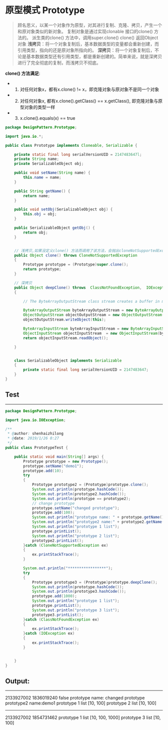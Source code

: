 # 原型模式 Prototype
> 顾名思义，以某一个对象作为原型，对其进行复制、克隆、拷贝，产生一个和原对象类似的新对象。 复制对象是通过实现clonable 接口的clone() 方法的。
> 派生类的clone() 方法中，调用super.clone()
> clone() 返回Object 对象
> **浅拷贝**：将一个对象复制后，基本数据类型的变量都会重新创建，而引用类型，指向的还是原对象所指向的。
> **深拷贝**：将一个对象复制后，不论是基本数据类型还有引用类型，都是重新创建的。简单来说，就是深拷贝进行了完全彻底的复制，而浅拷贝不彻底。

**clone() 方法满足**:

*  1. 对任何对象x，都有x.clone() != x，即克隆对象与原对象不是同一个对象
*  2. 对任何对象x, 都有x.clone().getClass() == x.getClass(), 即克隆对象与原型对象的类型一样
*  3. x.clone().equals(x) == true

```java
package DesignPattern.Prototype;

import java.io.*;

public class Prototype implements Cloneable, Serializable {

    private static final long serialVersionUID = 2147483647l;
    private String name;
    private SerializableObject obj;

    public void setName(String name) {
        this.name = name;
    }

    public String getName() {
        return name;
    }

    public void setObj(SerializableObject obj) {
        this.obj = obj;
    }

    public SerializableObject getObj() {
        return obj;
    }


    // 浅拷贝,如果没定义clone() 方法而调用了该方法，会抛出cloneNotSupportedException 
    public Object clone() throws CloneNotSupportedException
    {
        Prototype prototype = (Prototype)super.clone();
        return prototype;
    }

    // 深拷贝
    public Object deepClone() throws  ClassNotFoundException,  IOException
    {

		// The ByteArrayOutputStream class stream creates a buffer in memory and all the data sent to the stream is stored in the buffer.

        ByteArrayOutputStream byteArrayOutputStream = new ByteArrayOutputStream();
        ObjectOutputStream objectOutputStream = new ObjectOutputStream(byteArrayOutputStream);
        objectOutputStream.writeObject(this);

        ByteArrayInputStream byteArrayInputStream = new ByteArrayInputStream(byteArrayOutputStream.toByteArray());
        ObjectInputStream objectInputStream  = new ObjectInputStream(byteArrayInputStream);
        return objectInputStream.readObject();

    }


    class SerializableObject implements Serializable
    {
        private static final long serialVersionUID = 2147483647;
    }
}


```

## Test
___
```java
package DesignPattern.Prototype;

import java.io.IOException;

/**
 * @author: shenhaizhilong
 * @date: 2019/1/26 0:27
 */
public class PrototypeTest {

    public static void main(String[] args) {
        Prototype prototype = new Prototype();
        prototype.setName("demo1");
        prototype.add(10);
        try
        {
            Prototype prototype2 = (Prototype)prototype.clone();
            System.out.println(prototype.hashCode());
            System.out.println(prototype2.hashCode());
            System.out.println(prototype == prototype2);
            // change prototype
            prototype.setName("changed prototype");
            prototype.add(100);
            System.out.println("prototype name: " + prototype.getName());
            System.out.println("prototype2 name:" + prototype2.getName());
            System.out.println("prototype 1 list");
            prototype.printList();
            System.out.println("prototype 2 list");
            prototype2.printList();
        }catch (CloneNotSupportedException ex)
        {
            ex.printStackTrace();
        }

        System.out.println("*****************");
        try
        {
            Prototype prototype3 = (Prototype)prototype.deepClone();
            System.out.println(prototype.hashCode());
            System.out.println(prototype3.hashCode());
            prototype.add(1000);
            System.out.println("prototype 1 list");
            prototype.printList();
            System.out.println("prototype 3 list");
            prototype3.printList();
        }catch (ClassNotFoundException ex)
        {
            ex.printStackTrace();
        }catch (IOException ex)
        {
            ex.printStackTrace();
        }


    }
}

```
## Output:
___

2133927002
1836019240
false
prototype name: changed prototype
prototype2 name:demo1
prototype 1 list
[10, 100]
prototype 2 list
[10, 100]
*****************
2133927002
1854731462
prototype 1 list
[10, 100, 1000]
prototype 3 list
[10, 100]